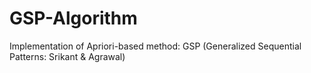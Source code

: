 # GSP-Algorithm
Implementation of Apriori-based method: GSP (Generalized Sequential Patterns: Srikant &amp; Agrawal) 
